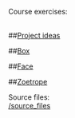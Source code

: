 
Course exercises:
<br/><br/>

##<a href="https://github.com/DigitalFabricationStudio/Project_0.2/blob/master/toni.enstrom/00_ideas.md">Project ideas</a>


##<a href="https://github.com/DigitalFabricationStudio/Project_0.2/blob/master/toni.enstrom/01_lasercutbox.md">Box</a>


##<a href="https://github.com/DigitalFabricationStudio/Project_0.2/blob/master/toni.enstrom/02_face3dscan_3dprint.md">Face</a>


##<a href="https://github.com/DigitalFabricationStudio/Project_0.2/blob/master/toni.enstrom/03_zoetrope.md">Zoetrope</a>
<br/>

Source files:<br/>
<a href="https://github.com/DigitalFabricationStudio/Project_0.2/tree/master/toni.enstrom/source_files">/source_files</a>